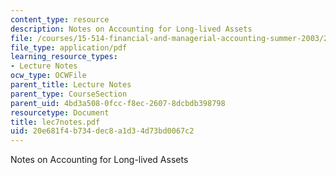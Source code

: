 ```yaml
---
content_type: resource
description: Notes on Accounting for Long-lived Assets
file: /courses/15-514-financial-and-managerial-accounting-summer-2003/20e681f4b734dec8a1d34d73bd0067c2_lec7notes.pdf
file_type: application/pdf
learning_resource_types:
- Lecture Notes
ocw_type: OCWFile
parent_title: Lecture Notes
parent_type: CourseSection
parent_uid: 4bd3a508-0fcc-f8ec-2607-8dcbdb398798
resourcetype: Document
title: lec7notes.pdf
uid: 20e681f4-b734-dec8-a1d3-4d73bd0067c2
---
```

Notes on Accounting for Long-lived Assets

